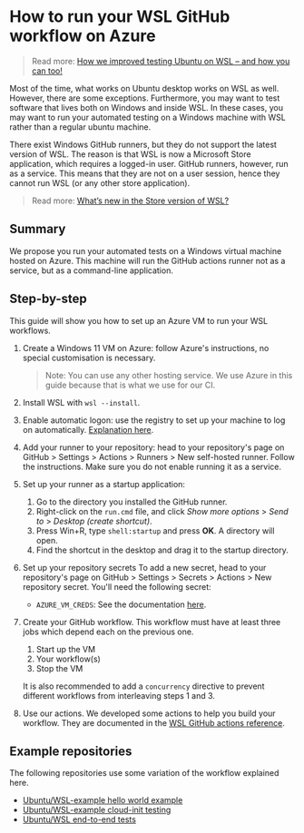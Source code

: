 # How to run your WSL GitHub workflow on Azure
> Read more: [How we improved testing Ubuntu on WSL – and how you can too!](https://ubuntu.com/blog/improved-testing-ubuntu-wsl)

Most of the time, what works on Ubuntu desktop works on WSL as well. However, there are some exceptions. Furthermore, you may want to test software that lives both on Windows and inside WSL. In these cases, you may want to run your automated testing on a Windows machine with WSL rather than a regular ubuntu machine.

There exist Windows GitHub runners, but they do not support the latest version of WSL. The reason is that WSL is now a Microsoft Store application, which requires a logged-in user. GitHub runners, however, run as a service. This means that they are not on a user session, hence they cannot run WSL (or any other store application).
> Read more: [What’s new in the Store version of WSL?](https://devblogs.microsoft.com/commandline/the-windows-subsystem-for-linux-in-the-microsoft-store-is-now-generally-available-on-windows-10-and-11/)

## Summary

We propose you run your automated tests on a Windows virtual machine hosted on Azure. This machine will run the GitHub actions runner not as a service, but as a command-line application.

## Step-by-step

This guide will show you how to set up an Azure VM to run your WSL workflows.

1.	Create a Windows 11 VM on Azure: follow Azure's instructions, no special customisation is necessary.
	> Note: You can use any other hosting service. We use Azure in this guide because that is what we use for our CI.

1.	Install WSL with `wsl --install`.

1.	Enable automatic logon: use the registry to set up your machine to log on automatically. [Explanation here](https://learn.microsoft.com/en-us/troubleshoot/windows-server/user-profiles-and-logon/turn-on-automatic-logon).

1.	Add your runner to your repository: head to your repository's page on GitHub > Settings > Actions > Runners > New self-hosted runner.
	Follow the instructions. Make sure you do not enable running it as a service.

1.	Set up your runner as a startup application:
	1. Go to the directory you installed the GitHub runner.
	2. Right-click on the `run.cmd` file, and click _Show more options_ > _Send to_ > _Desktop (create shortcut)_.
	3. Press Win+R, type `shell:startup` and press **OK**. A directory will open.
	4. Find the shortcut in the desktop and drag it to the startup directory.

1.	Set up your repository secrets
	To add a new secret, head to your repository's page on GitHub > Settings > Secrets > Actions > New repository secret.
	You'll need the following secret:
	- `AZURE_VM_CREDS`: See the documentation [here](https://github.com/Azure/login#configure-deployment-credentials).

1.	Create your GitHub workflow. This workflow must have at least three jobs which depend each on the previous one.
	1. Start up the VM
	1. Your workflow(s)
	1. Stop the VM

	It is also recommended to add a `concurrency` directive to prevent different workflows from interleaving steps 1 and 3.

1.	Use our actions. We developed some actions to help you build your workflow. They are documented in the [WSL GitHub actions reference](reference::actions).

## Example repositories
The following repositories use some variation of the workflow explained here.
- [Ubuntu/WSL-example hello world example](https://github.com/ubuntu/wsl-actions-example/blob/main/.github/workflows/test_wsl.yaml)
- [Ubuntu/WSL-example cloud-init testing](https://github.com/ubuntu/wsl-actions-example/blob/main/.github/workflows/test_cloud_init.yaml)
- [Ubuntu/WSL end-to-end tests](https://github.com/ubuntu/WSL/blob/main/.github/workflows/e2e.yaml)
<!-- [Canonical/Ubuntu-Pro-for-WSL end-to-end tests](https://github.com/canonical/ubuntu-pro-for-wsl/blob/main/.github/workflows/qa-azure.yaml) -->